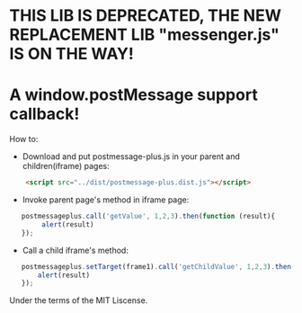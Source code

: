 # THIS LIB IS DEPRECATED, THE NEW REPLACEMENT LIB "messenger.js" IS ON THE WAY!

# A window.postMessage support callback!
How to:
- Download and put postmessage-plus.js in your parent and children(iframe) pages: 
```html
    <script src="../dist/postmessage-plus.dist.js"></script>
```
- Invoke parent page's method in iframe page:
```javascript
   postmessageplus.call('getValue', 1,2,3).then(function (result){
        alert(result)
   });
```

- Call a child iframe's method:
```javascript
   postmessageplus.setTarget(frame1).call('getChildValue', 1,2,3).then(function (result){
       alert(result)
   });
```

Under the terms of the MIT Liscense.
